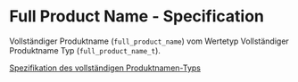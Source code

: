 # Full Product Name - Specification

Vollständiger Produktname (`full_product_name`) vom Wertetyp Vollständiger Produktname Typ (`full_product_name_t`).

[Spezifikation des vollständigen Produktnamen-Typs](types/full_product_name-spec.de.md)
